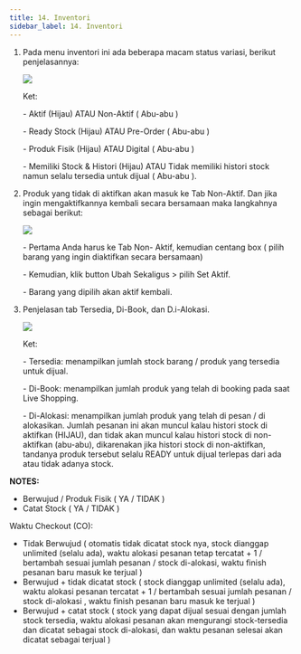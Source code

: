 ```yaml
---
title: 14. Inventori
sidebar_label: 14. Inventori
---
```

1. P﻿ada menu inventori ini ada beberapa macam status variasi, berikut penjelasannya: 

   ![](/img/14.-inventori.png)

   K﻿et:

   \- Aktif (Hijau) ATAU Non-Aktif ( Abu-abu )

   \- Ready Stock (Hijau) ATAU Pre-Order ( Abu-abu )

   \- Produk Fisik (Hijau) ATAU Digital ( Abu-abu )

   \- Memiliki Stock & Histori (Hijau) ATAU Tidak memiliki histori stock namun selalu tersedia untuk dijual ( Abu-abu ). 
2. Produk yang tidak di aktifkan akan masuk ke Tab Non-Aktif. Dan jika ingin mengaktifkannya kembali secara bersamaan maka langkahnya sebagai berikut:

   ![](/img/14.-inventori-ubah-sekaligus.png)

   \-﻿ Pertama Anda harus ke Tab Non- Aktif, kemudian centang box ( pilih barang yang ingin diaktifkan secara bersamaan)

   \-﻿ Kemudian, klik button Ubah Sekaligus > pilih Set Aktif. 

   \-﻿ Barang yang dipilih akan aktif kembali.
3. P﻿enjelasan tab Tersedia, Di-Book, dan D.i-Alokasi.

   ![](/img/14.-inventori-field-.png)

   K﻿et:

   \-﻿ Tersedia: menampilkan jumlah stock barang / produk yang tersedia untuk dijual.

   \-﻿ Di-Book: menampilkan jumlah produk yang telah di booking pada saat Live Shopping. 

   \-﻿ Di-Alokasi: menampilkan jumlah produk yang telah di pesan / di alokasikan. Jumlah pesanan ini akan muncul kalau histori stock di aktifkan (HIJAU), dan tidak akan muncul kalau histori stock di non-aktifkan (abu-abu), dikarenakan jika histori stock di non-aktifkan, tandanya produk tersebut selalu READY untuk dijual terlepas dari ada atau tidak adanya stock.

**N﻿OTES:**

* Berwujud / Produk Fisik ( YA / TIDAK )
* Catat Stock ( YA / TIDAK )

Waktu Checkout (CO):

* Tidak Berwujud ( otomatis tidak dicatat stock nya, stock dianggap unlimited (selalu ada), waktu alokasi pesanan tetap tercatat + 1 / bertambah sesuai jumlah pesanan / stock di-alokasi, waktu finish pesanan baru masuk ke terjual )
* Berwujud + tidak dicatat stock ( stock dianggap unlimited (selalu ada), waktu alokasi pesanan tercatat + 1 / bertambah sesuai jumlah pesanan / stock di-alokasi , waktu finish pesanan baru masuk ke terjual  ) 
* Berwujud + catat stock ( stock yang dapat dijual sesuai dengan jumlah stock tersedia, waktu alokasi pesanan akan mengurangi stock-tersedia dan dicatat sebagai stock di-alokasi, dan waktu pesanan selesai akan dicatat sebagai terjual )